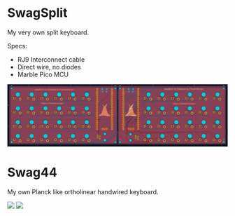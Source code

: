 # SwagSplit
My very own split keyboard.

Specs:
- RJ9 Interconnect cable
- Direct wire, no diodes
- Marble Pico MCU

![](Swagsplit/Images/PCB.png)

# Swag44
My own Planck like ortholinear handwired keyboard.

![](Swag44/Images/wiring.png)
![](Swag44/Images/image.png)

